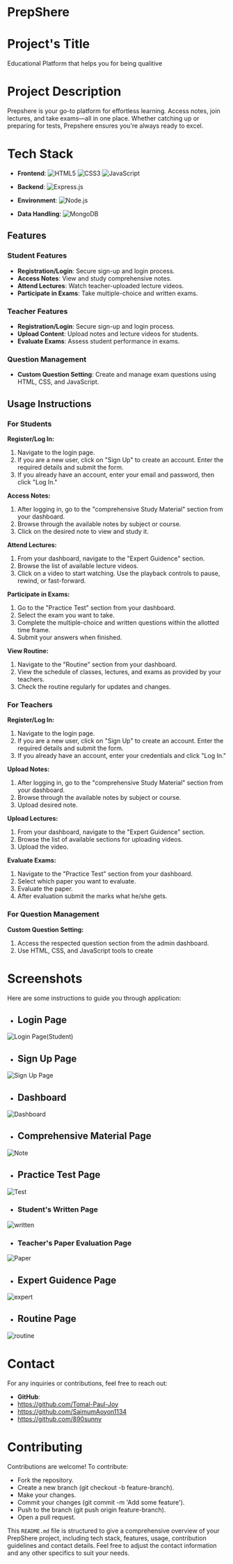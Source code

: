 # PrepShere


# Project's Title 
Educational Platform that helps you for being qualitive

# Project Description
Prepshere is your go-to platform for effortless learning. Access notes, join lectures, and take exams—all in one place. Whether catching up or preparing for tests, Prepshere ensures you're always ready to excel.

# Tech Stack
- **Frontend**:
 ![HTML5](https://img.shields.io/badge/HTML5-E34F26?logo=html5&logoColor=white)
 ![CSS3](https://img.shields.io/badge/CSS3-1572B6?logo=css3&logoColor=white)
![JavaScript](https://img.shields.io/badge/JavaScript-F7DF1E?logo=javascript&logoColor=black)

- **Backend**: 
![Express.js](https://img.shields.io/badge/Express.js-green)
- **Environment**:
![Node.js](https://img.shields.io/badge/Node.js-brightgreen)
- **Data Handling**: 
![MongoDB](https://img.shields.io/badge/MongoDB-00A86B?logo=mongodb&logoColor=white)

## Features

### Student Features
- **Registration/Login**: Secure sign-up and login process.
- **Access Notes**: View and study comprehensive notes.
- **Attend Lectures**: Watch teacher-uploaded lecture videos.
- **Participate in Exams**: Take multiple-choice and written exams.

### Teacher Features
- **Registration/Login**: Secure sign-up and login process.
- **Upload Content**: Upload notes and lecture videos for students.
- **Evaluate Exams**: Assess student performance in exams.

### Question Management
- **Custom Question Setting**: Create and manage exam questions using HTML, CSS, and JavaScript.

## Usage Instructions

### For Students

**Register/Log In:**
1. Navigate to the login page.
2. If you are a new user, click on "Sign Up" to create an account. Enter the required details and submit the form.
3. If you already have an account, enter your email and password, then click "Log In."

**Access Notes:**
1. After logging in, go to the "comprehensive Study Material" section from your dashboard.
2. Browse through the available notes by subject or course.
3. Click on the desired note to view and study it.

**Attend Lectures:**
1. From your dashboard, navigate to the "Expert Guidence" section.
2. Browse the list of available lecture videos.
3. Click on a video to start watching. Use the playback controls to pause, rewind, or fast-forward.

**Participate in Exams:**
1. Go to the "Practice Test" section from your dashboard.
2. Select the exam you want to take.
3. Complete the multiple-choice and written questions within the allotted time frame.
4. Submit your answers when finished.

**View Routine:**
1. Navigate to the "Routine" section from your dashboard.
2. View the schedule of classes, lectures, and exams as provided by your teachers.
3. Check the routine regularly for updates and changes.

### For Teachers

**Register/Log In:**
1. Navigate to the login page.
2. If you are a new user, click on "Sign Up" to create an account. Enter the required details and submit the form.
3. If you already have an account, enter your credentials and click "Log In."

**Upload Notes:**
1. After logging in, go to the "comprehensive Study Material" section from your dashboard.
2. Browse through the available notes by subject or course.
3. Upload desired note.

**Upload Lectures:**
1. From your dashboard, navigate to the "Expert Guidence" section.
2. Browse the list of available sections for uploading videos.
3. Upload the video.

**Evaluate Exams:**
1. Navigate to the "Practice Test" section from your dashboard.
2. Select which paper you want to evaluate.
3. Evaluate the paper.
4. After evaluation submit the marks what he/she gets.

### For Question Management

**Custom Question Setting:**
1. Access the respected question section from the admin dashboard.
2. Use HTML, CSS, and JavaScript tools to create

# Screenshots

Here are some instructions to guide you through application:
- ## Login Page 
![Login Page(Student)](Student_login.jpg)
- ## Sign Up Page
![Sign Up Page](Registration.jpg) 
- ## Dashboard
![Dashboard](Dashboard.jpg)
- ## Comprehensive Material Page
![Note](Note.jpg)
- ## Practice Test Page
![Test](Exam.jpg)
- ### Student's Written Page
![written](written.jpg)
- ### Teacher's Paper Evaluation Page
![Paper](evaluation.jpg)
- ## Expert Guidence Page
![expert](expert.jpg) 
- ## Routine Page
![routine](Routine.jpg)


# Contact
For any inquiries or contributions, feel free to reach out:
- **GitHub**:
- https://github.com/Tomal-Paul-Joy
- https://github.com/SaimumAoyon1134
- https://github.com/890sunny

# Contributing
Contributions are welcome! To contribute:

- Fork the repository.
- Create a new branch (git checkout -b feature-branch).
- Make your changes.
- Commit your changes (git commit -m 'Add some feature').
- Push to the branch (git push origin feature-branch).
- Open a pull request.
  
This `README.md` file is structured to give a comprehensive overview of your PrepShere project, including tech stack, features, usage, contribution guidelines and contact details. Feel free to adjust the contact information and any other specifics to suit your needs.











  

